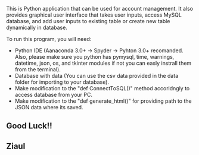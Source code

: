 This is Python application that can be used for account management. It also provides graphical user interface that takes user inputs, access MySQL database, and add user inputs to existing table or create new table dynamically in database.

To run this program, you will need:
- Python IDE (Aanaconda 3.0+ -> Spyder -> Pyhton 3.0+ recomanded. Also, please make sure you python has pymysql, time, warnings, datetime, json, os, and tkinter modules if not you can easly instrall them from the terminal).
- Database with data (You can use the csv data provided in the data folder for importing to your database).
- Make modification to the "def ConnectToSQL()" method accoridngly to access database from your PC.
- Make modification to the "def generate_html()" for providing path to the JSON data where its saved.

## Good Luck!!
## Ziaul
